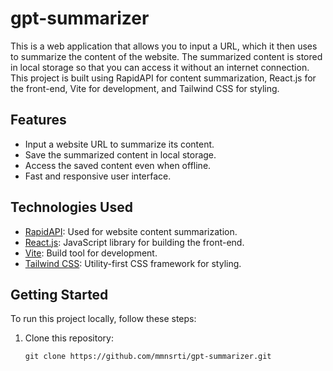# gpt-summarizer

This is a web application that allows you to input a URL, which it then uses to summarize the content of the website. The summarized content is stored in local storage so that you can access it without an internet connection. This project is built using RapidAPI for content summarization, React.js for the front-end, Vite for development, and Tailwind CSS for styling.

## Features

- Input a website URL to summarize its content.
- Save the summarized content in local storage.
- Access the saved content even when offline.
- Fast and responsive user interface.

## Technologies Used

- [RapidAPI](https://rapidapi.com/): Used for website content summarization.
- [React.js](https://reactjs.org/): JavaScript library for building the front-end.
- [Vite](https://vitejs.dev/): Build tool for development.
- [Tailwind CSS](https://tailwindcss.com/): Utility-first CSS framework for styling.

## Getting Started

To run this project locally, follow these steps:

1. Clone this repository:

   ```shell
   git clone https://github.com/mmnsrti/gpt-summarizer.git
